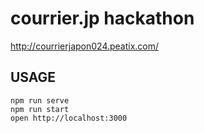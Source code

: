 # courrier.jp hackathon

http://courrierjapon024.peatix.com/

## USAGE

```
npm run serve
npm run start
open http://localhost:3000
```

